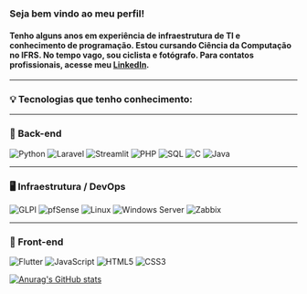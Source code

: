 ### Seja bem vindo ao meu perfil!
#### Tenho alguns anos em experiência de infraestrutura de TI e conhecimento de programação. Estou cursando Ciência da Computação no IFRS. No tempo vago, sou ciclista e fotógrafo. Para contatos profissionais, acesse meu [LinkedIn](https://www.linkedin.com/in/mmschneider/).

---
### 💡 Tecnologias que tenho conhecimento:
---
### 🧠 Back-end

![Python](https://img.shields.io/badge/-Python-05122A?style=flat&logo=python)
![Laravel](https://img.shields.io/badge/-Laravel-red?style=flat&logo=laravel)
![Streamlit](https://img.shields.io/badge/-Streamlit-FF4B4B?style=flat&logo=streamlit&logoColor=white)
![PHP](https://img.shields.io/badge/-PHP-777BB4?style=flat&logo=php)
![SQL](https://img.shields.io/badge/-SQL-4479A1?style=flat&logo=mysql)
![C](https://img.shields.io/badge/-C-00599C?style=flat&logo=c&logoColor=white)
![Java](https://img.shields.io/badge/-Java-007396?style=flat&logo=java&logoColor=white)

---

### 🖥️ Infraestrutura / DevOps

![GLPI](https://img.shields.io/badge/-GLPI-2E9AFE?style=flat&logo=knowledgebase&logoColor=white)
![pfSense](https://img.shields.io/badge/-pfSense-212121?style=flat&logo=verizon&logoColor=white)
![Linux](https://img.shields.io/badge/-Linux-FCC624?style=flat&logo=linux&logoColor=black)
![Windows Server](https://img.shields.io/badge/-Windows_Server-0078D6?style=flat&logo=microsoft&logoColor=white)
![Zabbix](https://img.shields.io/badge/-Zabbix-DC3522?style=flat&logo=zabbix&logoColor=white)

---

### 🎨 Front-end

![Flutter](https://img.shields.io/badge/-Flutter-02569B?style=flat&logo=flutter&logoColor=white)
![JavaScript](https://img.shields.io/badge/-JavaScript-F7DF1E?style=flat&logo=javascript&logoColor=black)
![HTML5](https://img.shields.io/badge/-HTML5-E34F26?style=flat&logo=html5&logoColor=white)
![CSS3](https://img.shields.io/badge/-CSS3-1572B6?style=flat&logo=css3)




[![Anurag's GitHub stats](https://github-readme-stats-sigma-five.vercel.app/api?username=xinaids&show_icons=true&theme=merko&include_all_commits=true&count_private=true)](https://github.com/xinaids)

<!--
**xinaids/xinaids** is a ✨ _special_ ✨ repository because its `README.md` (this file) appears on your GitHub profile.

Here are some ideas to get you started:

- 🔭 I’m currently working on ...
- 🌱 I’m currently learning ...
- 👯 I’m looking to collaborate on ...
- 🤔 I’m looking for help with ...
- 💬 Ask me about ...
- 📫 How to reach me: ...
- 😄 Pronouns: ...
- ⚡ Fun fact: ...
-->
